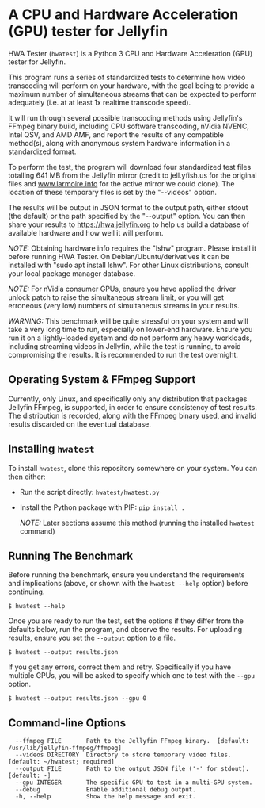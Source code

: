 # A CPU and Hardware Acceleration (GPU) tester for Jellyfin

HWA Tester (`hwatest`) is a Python 3 CPU and Hardware Acceleration (GPU) tester for Jellyfin.

This program runs a series of standardized tests to determine how video transcoding will perform on your hardware, with the goal being to provide a maximum number of simultaneous streams that can be expected to perform adequately (i.e. at at least 1x realtime transcode speed).

It will run through several possible transcoding methods using Jellyfin's FFmpeg binary build, including CPU software transcoding, nVidia NVENC, Intel QSV, and AMD AMF, and report the results of any compatible method(s), along with anonymous system hardware information in a standardized format.

To perform the test, the program will download four standardized test files totalling 641 MB from the Jellyfin mirror (credit to jell.yfish.us for the original files and www.larmoire.info for the active mirror we could clone). The location of these temporary files is set by the "--videos" option.

The results will be output in JSON format to the output path, either stdout (the default) or the path specified by the "--output" option. You can then share your results to https://hwa.jellyfin.org to help us build a database of available hardware and how well it will perform.

*NOTE:* Obtaining hardware info requires the "lshw" program. Please install it before running HWA Tester. On Debian/Ubuntu/derivatives it can be installed with "sudo apt install lshw". For other Linux distributions, consult your local package manager database.

*NOTE:* For nVidia consumer GPUs, ensure you have applied the driver unlock patch to raise the simultaneous stream limit, or you will get erroneous (very low) numbers of simultaneous streams in your results.

*WARNING:* This benchmark will be quite stressful on your system and will take a very long time to run, especially on lower-end hardware. Ensure you run it on a lightly-loaded system and do not perform any heavy workloads, including streaming videos in Jellyfin, while the test is running, to avoid compromising the results. It is recommended to run the test overnight.

## Operating System & FFmpeg Support

Currently, only Linux, and specifically only any distribution that packages Jellyfin FFmpeg, is supported, in order to ensure consistency of test results. The distribution is recorded, along with the FFmpeg binary used, and invalid results discarded on the eventual database.

## Installing `hwatest`

To install `hwatest`, clone this repository somewhere on your system. You can then either:

* Run the script directly: `hwatest/hwatest.py`

* Install the Python package with PIP: `pip install .`

  *NOTE:* Later sections assume this method (running the installed `hwatest` command)

## Running The Benchmark

Before running the benchmark, ensure you understand the requirements and implications (above, or shown with the `hwatest --help` option) before continuing.

```
$ hwatest --help
```

Once you are ready to run the test, set the options if they differ from the defaults below, run the program, and observe the results. For uploading results, ensure you set the `--output` option to a file.

```
$ hwatest --output results.json
```

If you get any errors, correct them and retry. Specifically if you have multiple GPUs, you will be asked to specify which one to test with the `--gpu` option.

```
$ hwatest --output results.json --gpu 0
```

## Command-line Options

```
  --ffmpeg FILE       Path to the Jellyfin FFmpeg binary.  [default: /usr/lib/jellyfin-ffmpeg/ffmpeg]
  --videos DIRECTORY  Directory to store temporary video files.  [default: ~/hwatest; required]
  --output FILE       Path to the output JSON file ('-' for stdout).  [default: -]
  --gpu INTEGER       The specific GPU to test in a multi-GPU system.
  --debug             Enable additional debug output.
  -h, --help          Show the help message and exit.
```
